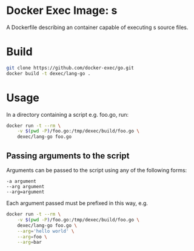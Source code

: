 # Docker Exec Image: s

A Dockerfile describing an container capable of executing s source files.

# Build

```sh
git clone https://github.com/docker-exec/go.git
docker build -t dexec/lang-go .
```

# Usage

In a directory containing a script e.g. foo.go, run:

```sh
docker run -t --rm \
    -v $(pwd -P)/foo.go:/tmp/dexec/build/foo.go \
    dexec/lang-go foo.go
```

## Passing arguments to the script

Arguments can be passed to the script using any of the following forms:

```
-a argument
--arg argument
--arg=argument
```

Each argument passed must be prefixed in this way, e.g.

```sh
docker run -t --rm \
    -v $(pwd -P)/foo.go:/tmp/dexec/build/foo.go \
    dexec/lang-go foo.go \
    --arg='hello world' \
    --arg=foo \
    --arg=bar
```
